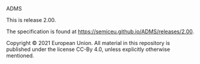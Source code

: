 ADMS

This is release 2.00.

The specification is found at https://semiceu.github.io/ADMS/releases/2.00.


Copyright © 2021 European Union. All material in this repository is published under the license CC-By 4.0, unless explicitly otherwise mentioned.

